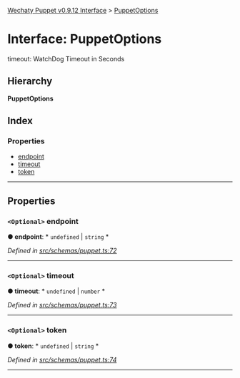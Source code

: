 [Wechaty Puppet v0.9.12 Interface](../README.md) > [PuppetOptions](../interfaces/puppetoptions.md)

# Interface: PuppetOptions

timeout: WatchDog Timeout in Seconds

## Hierarchy

**PuppetOptions**

## Index

### Properties

* [endpoint](puppetoptions.md#endpoint)
* [timeout](puppetoptions.md#timeout)
* [token](puppetoptions.md#token)

---

## Properties

<a id="endpoint"></a>

### `<Optional>` endpoint

**● endpoint**: * `undefined` &#124; `string`
*

*Defined in [src/schemas/puppet.ts:72](https://github.com/wechaty/wechaty-puppet/blob/53150e3/src/schemas/puppet.ts#L72)*

___
<a id="timeout"></a>

### `<Optional>` timeout

**● timeout**: * `undefined` &#124; `number`
*

*Defined in [src/schemas/puppet.ts:73](https://github.com/wechaty/wechaty-puppet/blob/53150e3/src/schemas/puppet.ts#L73)*

___
<a id="token"></a>

### `<Optional>` token

**● token**: * `undefined` &#124; `string`
*

*Defined in [src/schemas/puppet.ts:74](https://github.com/wechaty/wechaty-puppet/blob/53150e3/src/schemas/puppet.ts#L74)*

___

